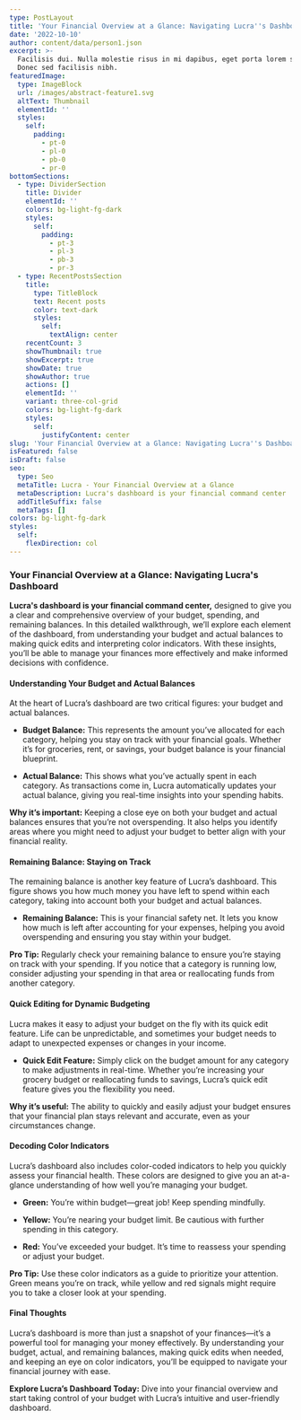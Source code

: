 ```yaml
---
type: PostLayout
title: 'Your Financial Overview at a Glance: Navigating Lucra''s Dashboard'
date: '2022-10-10'
author: content/data/person1.json
excerpt: >-
  Facilisis dui. Nulla molestie risus in mi dapibus, eget porta lorem semper.
  Donec sed facilisis nibh.
featuredImage:
  type: ImageBlock
  url: /images/abstract-feature1.svg
  altText: Thumbnail
  elementId: ''
  styles:
    self:
      padding:
        - pt-0
        - pl-0
        - pb-0
        - pr-0
bottomSections:
  - type: DividerSection
    title: Divider
    elementId: ''
    colors: bg-light-fg-dark
    styles:
      self:
        padding:
          - pt-3
          - pl-3
          - pb-3
          - pr-3
  - type: RecentPostsSection
    title:
      type: TitleBlock
      text: Recent posts
      color: text-dark
      styles:
        self:
          textAlign: center
    recentCount: 3
    showThumbnail: true
    showExcerpt: true
    showDate: true
    showAuthor: true
    actions: []
    elementId: ''
    variant: three-col-grid
    colors: bg-light-fg-dark
    styles:
      self:
        justifyContent: center
slug: 'Your Financial Overview at a Glance: Navigating Lucra''s Dashboard'
isFeatured: false
isDraft: false
seo:
  type: Seo
  metaTitle: Lucra - Your Financial Overview at a Glance
  metaDescription: Lucra's dashboard is your financial command center
  addTitleSuffix: false
  metaTags: []
colors: bg-light-fg-dark
styles:
  self:
    flexDirection: col
---
```

### Your Financial Overview at a Glance: Navigating Lucra's Dashboard

**Lucra's dashboard is your financial command center,** designed to give you a clear and comprehensive overview of your budget, spending, and remaining balances. In this detailed walkthrough, we’ll explore each element of the dashboard, from understanding your budget and actual balances to making quick edits and interpreting color indicators. With these insights, you’ll be able to manage your finances more effectively and make informed decisions with confidence.

#### Understanding Your Budget and Actual Balances

At the heart of Lucra’s dashboard are two critical figures: your budget and actual balances.

*   **Budget Balance:** This represents the amount you’ve allocated for each category, helping you stay on track with your financial goals. Whether it’s for groceries, rent, or savings, your budget balance is your financial blueprint.

*   **Actual Balance:** This shows what you’ve actually spent in each category. As transactions come in, Lucra automatically updates your actual balance, giving you real-time insights into your spending habits.

**Why it’s important:** Keeping a close eye on both your budget and actual balances ensures that you’re not overspending. It also helps you identify areas where you might need to adjust your budget to better align with your financial reality.

#### Remaining Balance: Staying on Track

The remaining balance is another key feature of Lucra’s dashboard. This figure shows you how much money you have left to spend within each category, taking into account both your budget and actual balances.

*   **Remaining Balance:** This is your financial safety net. It lets you know how much is left after accounting for your expenses, helping you avoid overspending and ensuring you stay within your budget.

**Pro Tip:** Regularly check your remaining balance to ensure you’re staying on track with your spending. If you notice that a category is running low, consider adjusting your spending in that area or reallocating funds from another category.

#### Quick Editing for Dynamic Budgeting

Lucra makes it easy to adjust your budget on the fly with its quick edit feature. Life can be unpredictable, and sometimes your budget needs to adapt to unexpected expenses or changes in your income.

*   **Quick Edit Feature:** Simply click on the budget amount for any category to make adjustments in real-time. Whether you’re increasing your grocery budget or reallocating funds to savings, Lucra’s quick edit feature gives you the flexibility you need.

**Why it’s useful:** The ability to quickly and easily adjust your budget ensures that your financial plan stays relevant and accurate, even as your circumstances change.

#### Decoding Color Indicators

Lucra’s dashboard also includes color-coded indicators to help you quickly assess your financial health. These colors are designed to give you an at-a-glance understanding of how well you’re managing your budget.

*   **Green:** You’re within budget—great job! Keep spending mindfully.

*   **Yellow:** You’re nearing your budget limit. Be cautious with further spending in this category.

*   **Red:** You’ve exceeded your budget. It’s time to reassess your spending or adjust your budget.

**Pro Tip:** Use these color indicators as a guide to prioritize your attention. Green means you’re on track, while yellow and red signals might require you to take a closer look at your spending.

#### Final Thoughts

Lucra’s dashboard is more than just a snapshot of your finances—it’s a powerful tool for managing your money effectively. By understanding your budget, actual, and remaining balances, making quick edits when needed, and keeping an eye on color indicators, you’ll be equipped to navigate your financial journey with ease.

**Explore Lucra’s Dashboard Today:** Dive into your financial overview and start taking control of your budget with Lucra’s intuitive and user-friendly dashboard.
